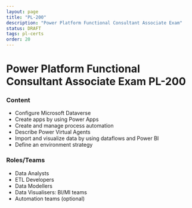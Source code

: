 ```yaml
---
layout: page
title: "PL-200"
description: "Power Platform Functional Consultant Associate Exam"
status: DRAFT
tags: pl-certs
order: 20
---
```

# Power Platform Functional Consultant Associate Exam PL-200  
  
### Content  
  
- Configure Microsoft Dataverse
- Create apps by using Power Apps
- Create and manage process automation
- Describe Power Virtual Agents
- Import and visualize data by using dataflows and Power BI
- Define an environment strategy  
  
### Roles/Teams  
  
- Data Analysts
- ETL Developers
- Data Modellers
- Data Visualisers: BI/MI teams  
- Automation teams (optional)